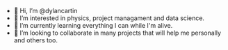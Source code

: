 - 👋 Hi, I’m @dylancartin
- 👀 I’m interested in physics, project managament and data science.
- 🌱 I’m currently learning everything I can while I'm alive.
- 💞️ I’m looking to collaborate in many projects that will help me personally and others too.

<!---
dylancartin/dylancartin is a ✨ special ✨ repository because its `README.md` (this file) appears on your GitHub profile.
You can click the Preview link to take a look at your changes.
--->
